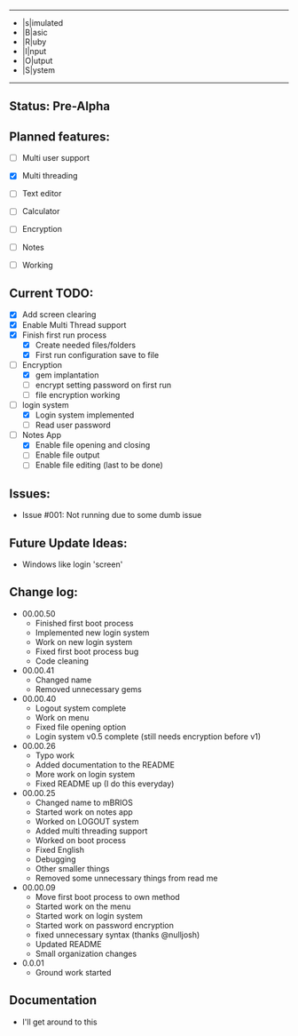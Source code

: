 -------------

+ |s|imulated
+ |B|asic 
+ |R|uby
+ |I|nput
+ |O|utput
+ |S|ystem

-------------
Status: Pre-Alpha
-------------

Planned features:
-------------
- [ ] Multi user support
- [x] Multi threading
- [ ] Text editor
- [ ] Calculator
- [ ] Encryption
- [ ] Notes
- [ ] Working


Current TODO:
-------------
- [x] Add screen clearing
- [x] Enable Multi Thread support
- [x] Finish first run process
	- [x] Create needed files/folders 
	- [x] First run configuration save to file 
- [ ] Encryption 
	- [x] gem implantation
	- [ ] encrypt setting password on first run
	- [ ] file encryption working 
- [ ] login system 
	- [x] Login system implemented 
	- [ ] Read user password 
- [ ] Notes App
	- [x] Enable file opening and closing 
	- [ ] Enable file output
	- [ ] Enable file editing (last to be done)

Issues:
-------------
+ Issue #001: Not running due to some dumb issue
 
Future Update Ideas:
-------------
+ Windows like login 'screen' 


Change log:
-------------
+ 00.00.50
	+ Finished first boot process
	+ Implemented new login system 
	+ Work on new login system
	+ Fixed first boot process bug 
	+ Code cleaning
+ 00.00.41 
	+ Changed name 
	+ Removed unnecessary gems
+ 00.00.40
	+ Logout system complete 
	+ Work on menu
	+ Fixed file opening option 
	+ Login system v0.5 complete (still needs encryption before v1)
+ 00.00.26
	+ Typo work 
	+ Added documentation to the README
	+ More work on login system
	+ Fixed README up (I do this everyday)
+ 00.00.25
	+ Changed name to mBRIOS
	+ Started work on notes app
	+ Worked on LOGOUT system
	+ Added multi threading support 
	+ Worked on boot process 
	+ Fixed English
	+ Debugging 
	+ Other smaller things
	+ Removed some unnecessary things from read me
+ 00.00.09
	+ Move first boot process to own method 
	+ Started work on the menu
	+ Started work on login system 
	+ Started work on password encryption 
	+ fixed unnecessary syntax (thanks @nulljosh)
	+ Updated README 
	+ Small organization changes
+ 0.0.01
	+ Ground work started 

Documentation 
-------------
+ I'll get around to this





